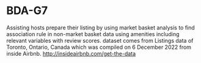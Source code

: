 # BDA-G7
Assisting hosts prepare their listing by using market basket analysis to find association rule in non-market basket data using amenities including relevant variables with review scores.
dataset comes from Listings data of Toronto, Ontario, Canada which was compiled on 6 December 2022 from inside Airbnb. http://insideairbnb.com/get-the-data
